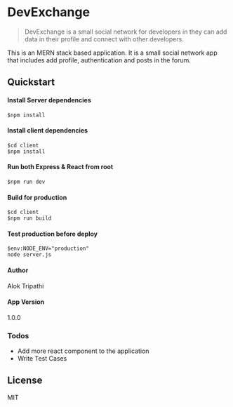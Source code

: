 # DevExchange

> DevExchange is a small social network for developers in they can add data in their profile and connect with other developers.

This is an MERN stack based application. It is a small social network app that includes add profile, authentication and posts in the forum.


## Quickstart

#### Install Server dependencies 
```
$npm install
```
#### Install client dependencies
```
$cd client
$npm install
```

#### Run both Express & React from root
```
$npm run dev
```
#### Build for production
```
$cd client
$npm run build
```

#### Test production before deploy
```
$env:NODE_ENV="production"
node server.js
```
#### Author 
Alok Tripathi 

#### App Version
1.0.0

### Todos
- Add more react component to the application
- Write Test Cases 

License
----
MIT

